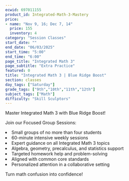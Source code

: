 ```yaml
---
ecwid: 697011155
product_id: Integrated-Math-3-Mastery
price:
- name: "Nov 9, 16; Dec 7, 14"
  price: 155
  inventory: 4
category: "Session Classes"
start_date: ""
end_date: "06/03/2025"
start_time: "5:00"
end_time: "6:00"
page_title: "Integrated Math 3"
page_subtitle: "Extra Practice"
featured: 0
title: "Integrated Math 3 | Blue Ridge Boost"
section: classes
day_tags: ["Saturday"]
grade_tags: ["9th","10th","11th","12th"]
subject_tags: ["Math"]
difficulty: "Skill Sculptors"
---
```

<p>Master Integrated Math 3 with Blue Ridge Boost!</p><p>Join our Focused Group Sessions:</p><li> Small groups of no more than four students</li><li>60-minute intensive weekly sessions</li><li>Expert guidance on all Integrated Math 3 topics</li><li>Algebra, geometry, precalculus, and statistics support</li><li>Targeted homework help and problem-solving</li><li>Aligned with common core standards</li><li>Personalized attention in a collaborative setting</li><p>Turn math confusion into confidence!</p>
